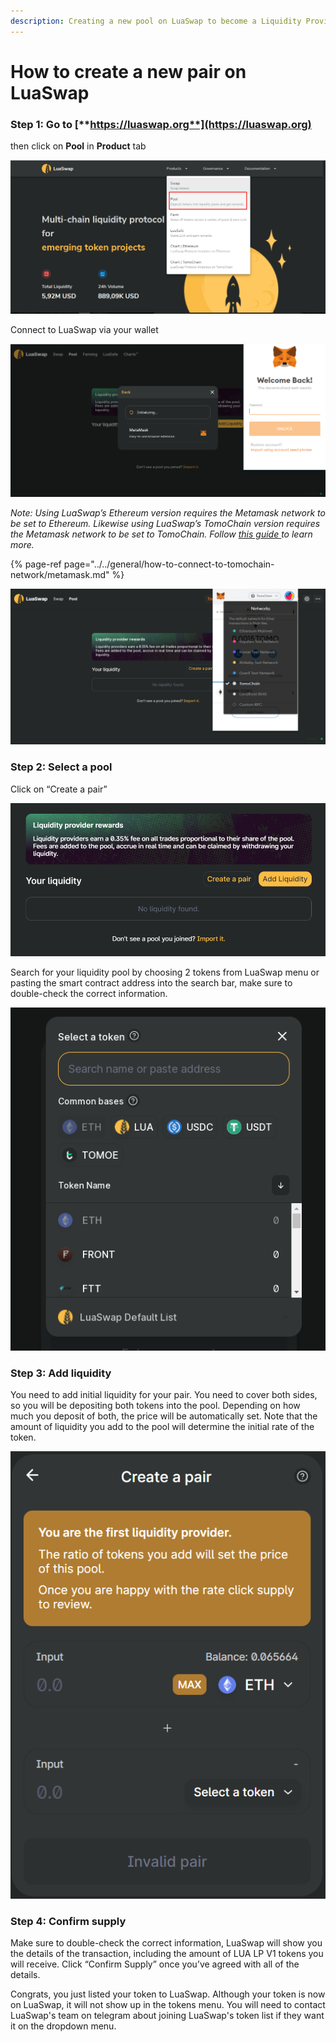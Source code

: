```yaml
---
description: Creating a new pool on LuaSwap to become a Liquidity Providers on LuaSwap
---
```


# How to create a new pair on LuaSwap

### **Step 1: Go to** [**https://luaswap.org**](https://luaswap.org)

then click on **Pool** in **Product** tab

![](../../.gitbook/assets/image%20%28103%29.png)

Connect to LuaSwap via your wallet

![](../../.gitbook/assets/screenshot_1%20%283%29.png)

_Note:_  _Using LuaSwap’s Ethereum version requires the Metamask network to be set to Ethereum. Likewise using LuaSwap’s TomoChain version requires the Metamask network to be set to TomoChain. Follow_ [_this guide_ ](https://docs.tomochain.com/general/how-to-connect-to-tomochain-network/metamask)_to learn more._

{% page-ref page="../../general/how-to-connect-to-tomochain-network/metamask.md" %}

![](../../.gitbook/assets/screenshot_2%20%286%29.png)

### Step 2: Select a pool

Click on “Create a pair”

![](../../.gitbook/assets/screenshot-2020-11-26-101531.png)

Search for your liquidity pool by choosing 2 tokens from LuaSwap menu or pasting the smart contract address into the search bar, make sure to double-check the correct information. 

![](../../.gitbook/assets/screenshot_5.png)

### Step 3: Add liquidity

You need to add initial liquidity for your pair. You need to cover both sides, so you will be depositing both tokens into the pool. Depending on how much you deposit of both, the price will be automatically set. Note that the amount of liquidity you add to the pool will determine the initial rate of the token.

![](../../.gitbook/assets/screenshot-2020-11-26-101607.png)

### Step 4: Confirm supply

Make sure to double-check the correct information, LuaSwap will show you the details of the transaction, including the amount of LUA LP V1 tokens you will receive. Click “Confirm Supply” once you’ve agreed with all of the details.

Congrats, you just listed your token to LuaSwap. Although your token is now on LuaSwap, it will not show up in the tokens menu. You will need to contact LuaSwap's team on telegram about joining LuaSwap's token list if they want it on the dropdown menu. 

